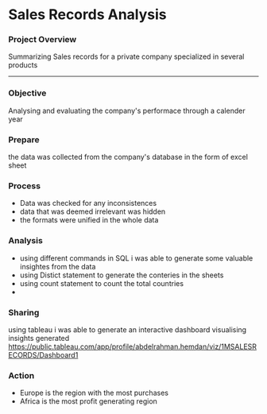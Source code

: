 # Sales Records Analysis 

### Project Overview 

Summarizing Sales records for a private company specialized in several products 

---

### Objective 

Analysing and evaluating the company's performace through a calender year

### Prepare 

the data was collected from the company's database in the form of excel sheet

### Process

- Data was checked for any inconsistences
- data that was deemed irrelevant was hidden
- the formats were unified in the whole data

### Analysis 

- using different commands in SQL i was able to generate some valuable insightes from the data
- using Distict statement to generate the conteries in the sheets
- using count statement to count the total countries
- 
### Sharing 

using tableau i was able to generate an interactive dashboard visualising insights generated
https://public.tableau.com/app/profile/abdelrahman.hemdan/viz/1MSALESRECORDS/Dashboard1

### Action 

- Europe is the region with the most purchases
- Africa is the most profit generating region


